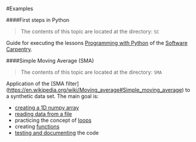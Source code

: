 #Examples

####First steps in Python

> The contents of this topic are located at the directory: `SC`

Guide for executing the lessons 
[Programming with Python](http://swcarpentry.github.io/python-novice-inflammation/)
of the [Software Carpentry](http://software-carpentry.org/).

####Simple Moving Average (SMA)

> The contents of this topic are located at the directory: `SMA`

Application of the [SMA filter] (https://en.wikipedia.org/wiki/Moving_average#Simple_moving_average) 
to a synthetic data set. The main goal is:

* [creating a 1D numpy array](http://docs.scipy.org/doc/numpy/reference/routines.array-creation.html)
* [reading data from a file](http://swcarpentry.github.io/python-novice-inflammation/01-numpy.html)
* practicing the concept of [loops](http://swcarpentry.github.io/python-novice-inflammation/02-loop.html)
* creating [functions](http://swcarpentry.github.io/python-novice-inflammation/06-func.html)
* [testing and documenting](http://swcarpentry.github.io/python-novice-inflammation/06-func.html) the code